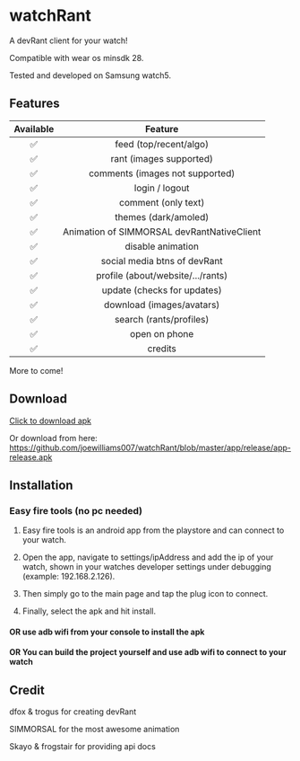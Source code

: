 # watchRant
A devRant client for your watch!

Compatible with wear os minsdk 28.

Tested and developed on Samsung watch5.

## Features

| Available |                Feature           |
| :-----------: | :--------------------------------: |
|       ✅       | feed (top/recent/algo)          |
|       ✅       | rant (images supported)                   |
|       ✅       | comments (images not supported)                        |
|       ✅       | login / logout   |
|       ✅       | comment (only text)   |
|       ✅       | themes (dark/amoled) |
|       ✅       | Animation of SIMMORSAL devRantNativeClient   |
|       ✅       | disable animation   |
|       ✅       | social media btns of devRant    |
|       ✅       | profile (about/website/.../rants)   |
|       ✅       | update (checks for updates)   |
|       ✅       | download (images/avatars)   |
|       ✅       | search (rants/profiles)   |
|       ✅       | open on phone   |
|       ✅       | credits   |

More to come!

## Download

[Click to download apk](https://github.com/joewilliams007/watchRant/blob/master/app/release/app-release.apk?raw=true)

Or download from here: https://github.com/joewilliams007/watchRant/blob/master/app/release/app-release.apk

## Installation

### Easy fire tools (no pc needed)

1. Easy fire tools is an android app from the playstore and can connect to your watch.

2. Open the app, navigate to settings/ipAddress and add the ip of your watch, shown in your watches developer settings under debugging (example: 192.168.2.126).

3. Then simply go to the main page and tap the plug icon to connect.

4. Finally, select the apk and hit install.

#### OR use adb wifi from your console to install the apk

#### OR You can build the project yourself and use adb wifi to connect to your watch


## Credit

dfox & trogus for creating devRant

SIMMORSAL for the most awesome animation

Skayo & frogstair for providing api docs
